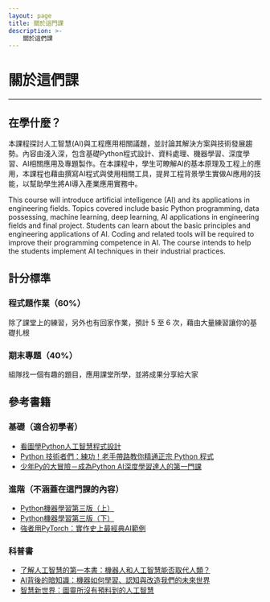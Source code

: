 ```yaml
---
layout: page
title: 關於這門課
description: >-
    關於這們課
---
```


# 關於這們課

---

## 在學什麼？

本課程探討人工智慧(AI)與工程應用相關議題，並討論其解決方案與技術發展趨勢。內容由淺入深，包含基礎Python程式設計、資料處理、機器學習、深度學習、AI相關應用及專題製作。在本課程中，學生可瞭解AI的基本原理及工程上的應用，本課程也藉由撰寫AI程式與使用相關工具，提昇工程背景學生實做AI應用的技能，以幫助學生將AI導入產業應用實務中。

This course will introduce artificial intelligence (AI) and its applications in engineering fields. Topics covered include basic Python programming, data possessing, machine learning, deep learning, AI applications in engineering fields and final project. Students can learn about the basic principles and engineering applications of AI. Coding and related tools will be required to improve their programming competence in AI. The course intends to help the students implement AI techniques in their industrial practices.

## 計分標準

### 程式題作業（60%）

除了課堂上的練習，另外也有回家作業，預計 5 至 6 次，藉由大量練習讓你的基礎扎根

### 期末專題（40%）

組隊找一個有趣的題目，應用課堂所學，並將成果分享給大家

## 參考書籍

### 基礎（適合初學者）

- [看圖學Python人工智慧程式設計](https://www.books.com.tw/products/0010933641)
- [Python 技術者們：練功！老手帶路教你精通正宗 Python 程式](https://www.books.com.tw/products/0010834816)
- [少年Py的大冒險－成為Python AI深度學習達人的第一門課](https://www.books.com.tw/products/0010936350)

### 進階（不涵蓋在這門課的內容）

- [Python機器學習第三版（上）](https://www.books.com.tw/products/0010869555)
- [Python機器學習第三版（下） ](https://www.books.com.tw/products/0010871454)
- [強者用PyTorch：實作史上最經典AI範例](https://www.books.com.tw/products/0010845128)

### 科普書

- [了解人工智慧的第一本書：機器人和人工智慧能否取代人類？](https://www.taaze.tw/goods/11100789977.html)
- [AI背後的暗知識：機器如何學習、認知與改造我們的未來世界](https://www.books.com.tw/products/0010848804)
- [智慧新世界：圖靈所沒有預料到的人工智慧](https://www.books.com.tw/products/0010880354)
